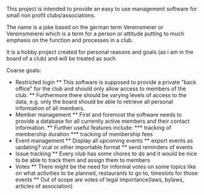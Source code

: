 This project is intended to provide an easy to use management software for small non profit clubs/associations.

The name is a joke based on the german term Vereinsmeier or Vereinsmeierei which is a term for a person or attitude putting to much emphasis on the function and processes in a club.

It is a hobby project created for personal reasons and goals (as i am in the board of a club) and will be treated as such.

Coarse goals:
* Restricted login
** This software is supposed to provide a private "back office" for the club and should only allow access to members of the club.
** Furthermore there should be varying levels of access to the data, e.g. only the board should be able to retrieve all personal information of all members.
* Member management
** First and foremost the software needs to provide a database for all currently active members and their contact information.
** Further useful features include:
*** tracking of membership duration
*** tracking of membership fees
* Event management
** Display all upcoming events
** export events as updating? vcal or other importable format
** send reminders of events
* Issue tracking
** Every club has some chores to do and it would be nice to be able to track them and assign them to members
* Votes
** There might be the need for informal votes on some topics like on what activities to be planned, restaurants to go to, timeslots for those events
** Out of scope are votes of legal importance(laws, bylaws, articles of association)

